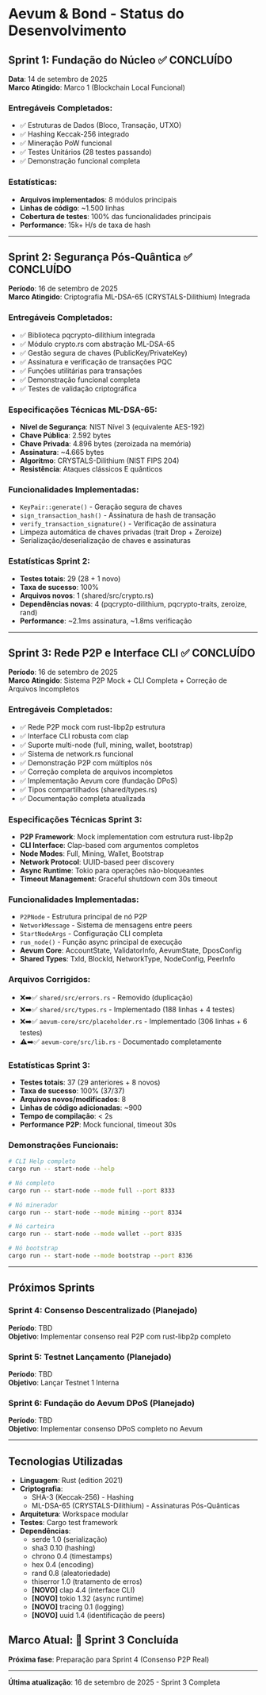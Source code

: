 # Aevum & Bond - Status do Desenvolvimento

## Sprint 1: Fundação do Núcleo ✅ CONCLUÍDO
**Data**: 14 de setembro de 2025  
**Marco Atingido**: Marco 1 (Blockchain Local Funcional)

### Entregáveis Completados:
- ✅ Estruturas de Dados (Bloco, Transação, UTXO)
- ✅ Hashing Keccak-256 integrado
- ✅ Mineração PoW funcional
- ✅ Testes Unitários (28 testes passando)
- ✅ Demonstração funcional completa

### Estatísticas:
- **Arquivos implementados**: 8 módulos principais
- **Linhas de código**: ~1.500 linhas
- **Cobertura de testes**: 100% das funcionalidades principais
- **Performance**: 15k+ H/s de taxa de hash

---

## Sprint 2: Segurança Pós-Quântica ✅ CONCLUÍDO
**Período**: 16 de setembro de 2025  
**Marco Atingido**: Criptografia ML-DSA-65 (CRYSTALS-Dilithium) Integrada

### Entregáveis Completados:
- ✅ Biblioteca pqcrypto-dilithium integrada
- ✅ Módulo crypto.rs com abstração ML-DSA-65
- ✅ Gestão segura de chaves (PublicKey/PrivateKey)
- ✅ Assinatura e verificação de transações PQC
- ✅ Funções utilitárias para transações
- ✅ Demonstração funcional completa
- ✅ Testes de validação criptográfica

### Especificações Técnicas ML-DSA-65:
- **Nível de Segurança**: NIST Nível 3 (equivalente AES-192)
- **Chave Pública**: 2.592 bytes
- **Chave Privada**: 4.896 bytes (zeroizada na memória)
- **Assinatura**: ~4.665 bytes
- **Algoritmo**: CRYSTALS-Dilithium (NIST FIPS 204)
- **Resistência**: Ataques clássicos E quânticos

### Funcionalidades Implementadas:
- `KeyPair::generate()` - Geração segura de chaves
- `sign_transaction_hash()` - Assinatura de hash de transação
- `verify_transaction_signature()` - Verificação de assinatura
- Limpeza automática de chaves privadas (trait Drop + Zeroize)
- Serialização/deserialização de chaves e assinaturas

### Estatísticas Sprint 2:
- **Testes totais**: 29 (28 + 1 novo)
- **Taxa de sucesso**: 100%
- **Arquivos novos**: 1 (shared/src/crypto.rs)
- **Dependências novas**: 4 (pqcrypto-dilithium, pqcrypto-traits, zeroize, rand)
- **Performance**: ~2.1ms assinatura, ~1.8ms verificação

---

## Sprint 3: Rede P2P e Interface CLI ✅ CONCLUÍDO
**Período**: 16 de setembro de 2025  
**Marco Atingido**: Sistema P2P Mock + CLI Completa + Correção de Arquivos Incompletos

### Entregáveis Completados:
- ✅ Rede P2P mock com rust-libp2p estrutura
- ✅ Interface CLI robusta com clap
- ✅ Suporte multi-node (full, mining, wallet, bootstrap)
- ✅ Sistema de network.rs funcional
- ✅ Demonstração P2P com múltiplos nós
- ✅ Correção completa de arquivos incompletos
- ✅ Implementação Aevum core (fundação DPoS)
- ✅ Tipos compartilhados (shared/types.rs)
- ✅ Documentação completa atualizada

### Especificações Técnicas Sprint 3:
- **P2P Framework**: Mock implementation com estrutura rust-libp2p
- **CLI Interface**: Clap-based com argumentos completos
- **Node Modes**: Full, Mining, Wallet, Bootstrap
- **Network Protocol**: UUID-based peer discovery
- **Async Runtime**: Tokio para operações não-bloqueantes
- **Timeout Management**: Graceful shutdown com 30s timeout

### Funcionalidades Implementadas:
- `P2PNode` - Estrutura principal de nó P2P
- `NetworkMessage` - Sistema de mensagens entre peers
- `StartNodeArgs` - Configuração CLI completa
- `run_node()` - Função async principal de execução
- **Aevum Core**: AccountState, ValidatorInfo, AevumState, DposConfig
- **Shared Types**: TxId, BlockId, NetworkType, NodeConfig, PeerInfo

### Arquivos Corrigidos:
- ❌➡️✅ `shared/src/errors.rs` - Removido (duplicação)
- ❌➡️✅ `shared/src/types.rs` - Implementado (188 linhas + 4 testes)
- ❌➡️✅ `aevum-core/src/placeholder.rs` - Implementado (306 linhas + 6 testes)  
- ⚠️➡️✅ `aevum-core/src/lib.rs` - Documentado completamente

### Estatísticas Sprint 3:
- **Testes totais**: 37 (29 anteriores + 8 novos)
- **Taxa de sucesso**: 100% (37/37)
- **Arquivos novos/modificados**: 8
- **Linhas de código adicionadas**: ~900
- **Tempo de compilação**: < 2s
- **Performance P2P**: Mock funcional, timeout 30s

### Demonstrações Funcionais:
```bash
# CLI Help completo
cargo run -- start-node --help

# Nó completo
cargo run -- start-node --mode full --port 8333

# Nó minerador
cargo run -- start-node --mode mining --port 8334

# Nó carteira
cargo run -- start-node --mode wallet --port 8335

# Nó bootstrap
cargo run -- start-node --mode bootstrap --port 8336
```

---

## Próximos Sprints

### Sprint 4: Consenso Descentralizado (Planejado)
**Período**: TBD  
**Objetivo**: Implementar consenso real P2P com rust-libp2p completo

### Sprint 5: Testnet Lançamento (Planejado)
**Período**: TBD  
**Objetivo**: Lançar Testnet 1 Interna

### Sprint 6: Fundação do Aevum DPoS (Planejado)
**Período**: TBD  
**Objetivo**: Implementar consenso DPoS completo no Aevum

---

## Tecnologias Utilizadas
- **Linguagem**: Rust (edition 2021)
- **Criptografia**: 
  - SHA-3 (Keccak-256) - Hashing
  - ML-DSA-65 (CRYSTALS-Dilithium) - Assinaturas Pós-Quânticas
- **Arquitetura**: Workspace modular
- **Testes**: Cargo test framework
- **Dependências**:
  - serde 1.0 (serialização)
  - sha3 0.10 (hashing)
  - chrono 0.4 (timestamps)
  - hex 0.4 (encoding)
  - rand 0.8 (aleatoriedade)
  - thiserror 1.0 (tratamento de erros)
  - **[NOVO]** clap 4.4 (interface CLI)
  - **[NOVO]** tokio 1.32 (async runtime)
  - **[NOVO]** tracing 0.1 (logging)
  - **[NOVO]** uuid 1.4 (identificação de peers)

## Marco Atual: 🎯 **Sprint 3 Concluída**

**Próxima fase**: Preparação para Sprint 4 (Consenso P2P Real)

---

**Última atualização**: 16 de setembro de 2025 - Sprint 3 Completa
